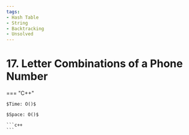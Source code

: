 ```yaml
---
tags:
- Hash Table
- String
- Backtracking
- Unsolved
---
```



# 17. Letter Combinations of a Phone Number

=== "C++"

    $Time: O()$

    $Space: O()$

    ```c++
    ```
